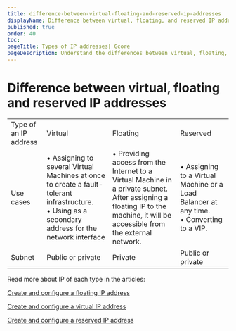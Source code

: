 ```yaml
---
title: difference-between-virtual-floating-and-reserved-ip-addresses
displayName: Difference between virtual, floating, and reserved IP addresses
published: true
order: 40
toc:
pageTitle: Types of IP addresses| Gcore
pageDescription: Understand the differences between virtual, floating, and reserved IP addresses.
---
```

# Difference between virtual, floating and reserved IP addresses

<table>
  <tr>
    <td>Type of an IP address</td>
    <td>Virtual</td>
    <td>Floating</td>
    <td>Reserved</td>
  </tr>
  <tr>
    <td>Use cases</td>
    <td style="text-align: left">
    • Assigning to several Virtual Machines at once to create a fault-tolerant infrastructure.<br>
    • Using as a secondary address for the network interface</td>
     <td style="text-align: left">
     • Providing access from the Internet to a Virtual Machine in a private subnet. After assigning a floating IP to the machine, it will be accessible from the external network.</td>
    <td style="text-align: left">
    • Assigning to a Virtual Machine or a Load Balancer at any time.</br>
    • Converting to a VIP.</td>
  </tr>
  <tr>
    <td style="text-align: left">Subnet</td>
    <td style="text-align: left">Public or private</td>
    <td style="text-align: left">Private</td>
    <td style="text-align: left">Public or private</td>
  </tr>
</table>

Read more about IP of each type in the articles:

<a href="https://gcore.com/docs/cloud/networking/ip-address/create-and-configure-a-floating-ip-address" target="_blank">Create and configure a floating IP address</a> 


 <a href="https://gcore.com/docs/cloud/networking/ip-address/create-and-configure-a-virtual-ip-vip-address" target="_blank">Create and configure a virtual IP address</a> 

<a href="https://gcore.com/docs/cloud/networking/ip-address/create-and-configure-a-reserved-ip-address" target="_blank">Create and configure a reserved IP address</a>